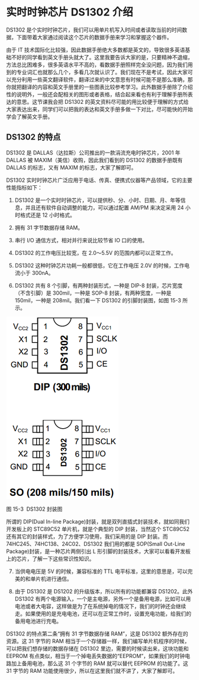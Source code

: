 # 实时时钟芯片 DS1302 介绍

DS1302 是个实时时钟芯片，我们可以用单片机写入时间或者读取当前的时间数据，下面带着大家通过阅读这个芯片的数据手册来学习和掌握这个器件。

由于 IT 技术国际化比较强，因此数据手册绝大多数都是英文的，导致很多英语基础不好的同学看到英文手册头就大了。这里我要告诉大家的是，只要精神不退缩，方法总比困难多，很多英语水平不高的，看数据手册照样完全没问题，因为我们用到的专业词汇也就那么几个，多看几次就认识了。我们现在不是考试，因此大家可以充分利用一些英文翻译软件，翻译过来的中文意思有时候可能不是那么准确，那你就把翻译的内容和英文手册里的一些图表比较参考学习。此外数据手册除了介绍性的说明外，一般还会配相关的图形或者表格，结合起来看也有利于理解手册所表达的意思。这节课我会把 DS1302 的英文资料尽可能的用比较便于理解的方式给大家表达出来，同学们可以把我的表达和英文手册多做一下对比，尽可能快的开始学会了解英文手册。

## DS1302 的特点

DS1302 是 DALLAS（达拉斯）公司推出的一款涓流充电时钟芯片，2001 年 DALLAS 被 MAXIM（美信）收购，因此我们看到的 DS1302 的数据手册既有 DALLAS 的标志，又有 MAXIM 的标志，大家了解即可。

DS1302 实时时钟芯片广泛应用于电话、传真、便携式仪器等产品领域，它的主要性能指标如下：

1) DS1302 是一个实时时钟芯片，可以提供秒、分、小时、日期、月、年等信息，并且还有软件自动调整的能力，可以通过配置 AM/PM 来决定采用 24 小时格式还是 12 小时格式。

2) 拥有 31 字节数据存储 RAM。

3) 串行 I/O 通信方式，相对并行来说比较节省 IO 口的使用。

4) DS1302 的工作电压比较宽，在 2.0～5.5V 的范围内都可以正常工作。

5) DS1302 这种时钟芯片功耗一般都很低，它在工作电压 2.0V 的时候，工作电流小于 300nA。

6) DS1302 共有 8 个引脚，有两种封装形式，一种是 DIP-8 封装，芯片宽度（不含引脚）是 300mil，一种是 SOP-8 封装，有两种宽度，一种是 150mil，一种是 208mil。我们看一下 DS1302 的引脚封装图，如图 15-3 所示。

![图 15-3  DS1302 封装图](img/a565c635d45d355a1a6d275672b7ee3b.jpg)

图 15-3  DS1302 封装图

所谓的 DIP(Dual In-line Package)封装，就是双列直插式封装技术，就如同我们开发板上的 STC89C52 单片机，就是个典型的 DIP 封装，当然这个 STC89C52 还有其它的封装样式，为了方便学习使用，我们采用的是 DIP 封装。而 74HC245、74HC138、24C02、DS1302 我们用的都是 SOP(Small Out-Line Package)封装，是一种芯片两侧引出 L 形引脚的封装技术，大家可以看看开发板上的芯片，了解一下这些常识性知识。

7) 当供电电压是 5V 的时候，兼容标准的 TTL 电平标准，这里的意思是，可以完美的和单片机进行通信。

8) 由于 DS1302 是 DS1202 的升级版本，所以所有的功能都兼容 DS1202。此外 DS1302 有两个电源输入，一个是主电源，另外一个是备用电源，比如可以用电池或者大电容，这样做是为了在系统掉电的情况下，我们的时钟还会继续走。如果使用的是充电电池，还可以在正常工作时，设置充电功能，给我们的备用电池进行充电。

DS1302 的特点第二条“拥有 31 字节数据存储 RAM”，这是 DS1302 额外存在的资源。这 31 字节的 RAM 相当于一个存储器一样，我们编写单片机程序的时候，可以把我们想存储的数据存储在 DS1302 里边，需要的时候读出来，这块功能和 EEPROM 有点类似，相当于一个掉电丢失数据的“EEPROM”，如果我们的时钟电路加上备用电池，那么这 31 个字节的 RAM 就可以替代 EEPROM 的功能了。这 31 字节的 RAM 功能使用很少，所以在这里我们就不讲了，大家了解即可。
